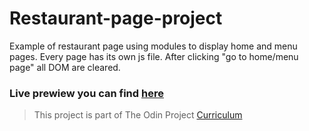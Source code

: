# Restaurant-page-project
Example of restaurant page using modules to display home and menu pages.
Every page has its own js file. After clicking "go to home/menu page" all DOM are cleared.


 ### Live prewiew you can find [here](https://digidr0.github.io/Restaurant-page-project/)
 
  > This project is part of The Odin Project [Curriculum](https://www.theodinproject.com/paths/foundations/courses/foundations)
